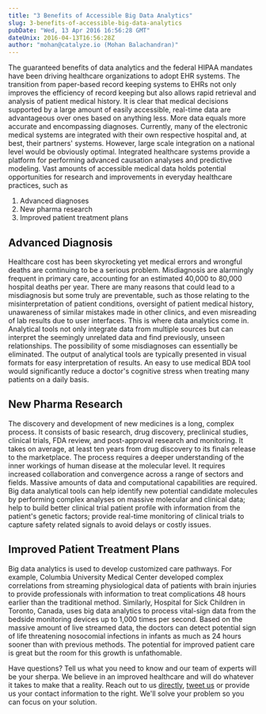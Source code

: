 ```yaml
---
title: "3 Benefits of Accessible Big Data Analytics"
slug: 3-benefits-of-accessible-big-data-analytics
pubDate: "Wed, 13 Apr 2016 16:56:28 GMT"
dateUnix: 2016-04-13T16:56:28Z
author: "mohan@catalyze.io (Mohan Balachandran)"
---
```

The guaranteed benefits of data analytics and the federal HIPAA mandates have been driving healthcare organizations to adopt EHR systems. The transition from paper-based record keeping systems to EHRs not only improves the efficiency of record keeping but also allows rapid retrieval and analysis of patient medical history. It is clear that medical decisions supported by a large amount of easily accessible, real-time data are advantageous over ones based on anything less. More data equals more accurate and encompassing diagnoses. Currently, many of the electronic medical systems are integrated with their own respective hospital and, at best, their partners' systems. However, large scale integration on a national level would be obviously optimal. Integrated healthcare systems provide a platform for performing advanced causation analyses and predictive modeling. Vast amounts of accessible medical data holds potential opportunities for research and improvements in everyday healthcare practices, such as

1. Advanced diagnoses
2. New pharma research
3. Improved patient treatment plans

## Advanced Diagnosis

Healthcare cost has been skyrocketing yet medical errors and wrongful deaths are continuing to be a serious problem. Misdiagnosis are alarmingly frequent in primary care, accounting for an estimated 40,000 to 80,000 hospital deaths per year. There are many reasons that could lead to a misdiagnosis but some truly are preventable, such as those relating to the misinterpretation of patient conditions, oversight of patient medical history, unawareness of similar mistakes made in other clinics, and even misreading of lab results due to user interfaces. This is where data analytics come in. Analytical tools not only integrate data from multiple sources but can interpret the seemingly unrelated data and find previously, unseen relationships. The possibility of some misdiagnoses can essentially be eliminated. The output of analytical tools are typically presented in visual formats for easy interpretation of results. An easy to use medical BDA tool would significantly reduce a doctor's cognitive stress when treating many patients on a daily basis.

## New Pharma Research

The discovery and development of new medicines is a long, complex process. It consists of basic research, drug discovery, preclinical studies, clinical trials, FDA review, and post-approval research and monitoring. It takes on average, at least ten years from drug discovery to its finals release to the marketplace. The process requires a deeper understanding of the inner workings of human disease at the molecular level. It requires increased collaboration and convergence across a range of sectors and fields. Massive amounts of data and computational capabilities are required. Big data analytical tools can help identify new potential candidate molecules by performing complex analyses on massive molecular and clinical data; help to build better clinical trial patient profile with information from the patient's genetic factors; provide real-time monitoring of clinical trials to capture safety related signals to avoid delays or costly issues.

## Improved Patient Treatment Plans

Big data analytics is used to develop customized care pathways. For example, Columbia University Medical Center developed complex correlations from streaming physiological data of patients with brain injuries to provide professionals with information to treat complications 48 hours earlier than the traditional method. Similarly, Hospital for Sick Children in Toronto, Canada, uses big data analytics to process vital-sign data from the bedside monitoring devices up to 1,000 times per second. Based on the massive amount of live streamed data, the doctors can detect potential sign of life threatening nosocomial infections in infants as much as 24 hours sooner than with previous methods. The potential for improved patient care is great but the room for this growth is unfathomable.

Have questions? Tell us what you need to know and our team of experts will be your sherpa. We believe in an improved healthcare and will do whatever it takes to make that a reality. Reach out to us [directly][1], [tweet us][2] or provide us your contact information to the right. We'll solve your problem so you can focus on your solution.

[1]: mailto:hello%40catalyze.io
[2]: https://twitter.com/catalyzeio
